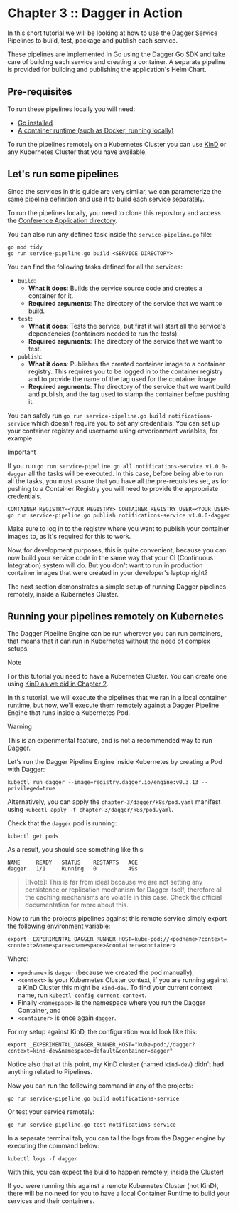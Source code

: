 # Chapter 3 :: Dagger in Action

In this short tutorial we will be looking at how to use the Dagger Service Pipelines to build, test, package and publish each service. 

These pipelines are implemented in Go using the Dagger Go SDK and take care of building each service and creating a container. A separate pipeline is provided for building and publishing the application's Helm Chart.

## Pre-requisites

To run these pipelines locally you will need: 
- [Go installed](https://go.dev/doc/install)
- [A container runtime (such as Docker, running locally)](https://docs.docker.com/get-docker/)

To run the pipelines remotely on a Kubernetes Cluster you can use [KinD](https://kind.sigs.k8s.io/) or any Kubernetes Cluster that you have available. 

## Let's run some pipelines

Since the services in this guide are very similar, we can parameterize the same pipeline definition and use it to build each service separately. 

To run the pipelines locally, you need to clone this repository and access the [Conference Application directory](../../conference-application/).  

You can also run any defined task inside the `service-pipeline.go` file:

```shell
go mod tidy
go run service-pipeline.go build <SERVICE DIRECTORY>
```

You can find the following tasks defined for all the services: 
- `build`:  
  - **What it does**: Builds the service source code and creates a container for it. 
  - **Required arguments**: The directory of the service that we want to build.
- `test`: 
  - **What it does**: Tests the service, but first it will start all the service's dependencies (containers needed to run the tests).
  - **Required arguments**: The directory of the service that we want to test.
- `publish`: 
  - **What it does**: Publishes the created container image to a container registry. This requires you to be logged in to the container registry and to provide the name of the tag used for the container image. 
  - **Required arguments**: The directory of the service that we want build and publish, and the tag used to stamp the container before pushing it.

You can safely run `go run service-pipeline.go build notifications-service` which doesn't require you to set any credentials. You can set up your container registry and username using envorionment variables, for example:

> [!important]
> If you run `go run service-pipeline.go all notifications-service v1.0.0-dagger` all the tasks will be executed. In this case, before being able to run all the tasks, you must assure that you have all the pre-requisites set, as for pushing to a Container Registry you will need to provide the appropriate credentials.

```shell
CONTAINER_REGISTRY=<YOUR_REGISTRY> CONTAINER_REGISTRY_USER=<YOUR_USER> go run service-pipeline.go publish notifications-service v1.0.0-dagger
```

Make sure to log in to the registry where you want to publish your container images to, as it's required for this to work.

Now, for development purposes, this is quite convenient, because you can now build your service code in the same way that your CI (Continuous Integration) system will do. But you don't want to run in production container images that were created in your developer's laptop right? 

The next section demonstrates a simple setup of running Dagger pipelines remotely, inside a Kubernetes Cluster. 

## Running your pipelines remotely on Kubernetes

The Dagger Pipeline Engine can be run wherever you can run containers, that means that it can run in Kubernetes without the need of complex setups. 

> [!NOTE]
> For this tutorial you need to have a Kubernetes Cluster. You can create one using [KinD as we did in Chapter 2](../../chapter-2/README.md#creating-a-local-cluster-with-kubernetes-kind).

In this tutorial, we will execute the pipelines that we ran in a local container runtime, but now, we'll execute them remotely against a Dagger Pipeline Engine that runs inside a Kubernetes Pod. 

> [!Warning]
> This is an experimental feature, and is not a recommended way to run Dagger.  

Let's run the Dagger Pipeline Engine inside Kubernetes by creating a Pod with Dagger: 

```shell
kubectl run dagger --image=registry.dagger.io/engine:v0.3.13 --privileged=true
```

Alternatively, you can apply the `chapter-3/dagger/k8s/pod.yaml` manifest using `kubectl apply -f chapter-3/dagger/k8s/pod.yaml`.

Check that the `dagger` pod is running: 
```shell
kubectl get pods 
```

As a result, you should see something like this: 
```shell
NAME     READY   STATUS    RESTARTS   AGE
dagger   1/1     Running   0          49s
```

> [!Note]: 
> This is far from ideal because we are not setting any persistence or replication mechanism for Dagger itself, therefore all the caching mechanisms are volatile in this case. Check the official documentation for more about this. 

Now to run the projects pipelines against this remote service simply export the following environment variable: 
```shell
export _EXPERIMENTAL_DAGGER_RUNNER_HOST=kube-pod://<podname>?context=<context>&namespace=<namespace>&container=<container>
```

Where:
* `<podname>` is `dagger` (because we created the pod manually), 
* `<context>` is your Kubernetes Cluster context, if you are running against a KinD Cluster this might be `kind-dev`. To find your current context name, run `kubectl config current-context`. 
* Finally `<namespace>` is the namespace where you run the Dagger Container, and 
* `<container>` is once again `dagger`. 

For my setup against KinD, the configuration would look like this: 

```shell
export _EXPERIMENTAL_DAGGER_RUNNER_HOST="kube-pod://dagger?context=kind-dev&namespace=default&container=dagger"
```

Notice also that at this point, my KinD cluster (named `kind-dev`) didn't had anything related to Pipelines. 

Now you can run the following command in any of the projects: 
```shell
go run service-pipeline.go build notifications-service
```

Or test your service remotely:
```shell
go run service-pipeline.go test notifications-service
```

In a separate terminal tab, you can tail the logs from the Dagger engine by executing the command below: 
```shell
kubectl logs -f dagger
```

With this, you can expect the build to happen remotely, inside the Cluster! 

If you were running this against a remote Kubernetes Cluster (not KinD), there will be no need for you to have a local Container Runtime to build your services and their containers. 

